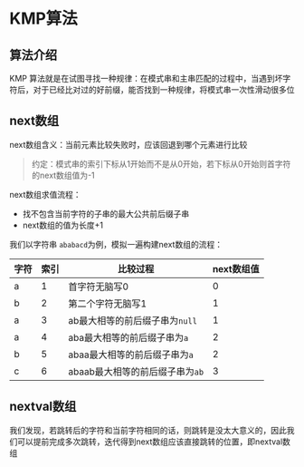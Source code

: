 # KMP算法

## 算法介绍

KMP 算法就是在试图寻找一种规律：在模式串和主串匹配的过程中，当遇到坏字符后，对于已经比对过的好前缀，能否找到一种规律，将模式串一次性滑动很多位

## next数组

next数组含义：当前元素比较失败时，应该回退到哪个元素进行比较

> 约定：模式串的索引下标从1开始而不是从0开始，若下标从0开始则首字符的next数组值为-1

next数组求值流程：

- 找不包含当前字符的子串的最大公共前后缀子串
- next数组的值为长度+1

我们以字符串 `ababacd`为例，模拟一遍构建next数组的流程：

| 字符 | 索引 | 比较过程                        | next数组值 |
| ---- | ---- | ------------------------------- | ---------- |
| a    | 1    | 首字符无脑写0                   | 0          |
| b    | 2    | 第二个字符无脑写1               | 1          |
| a    | 3    | ab最大相等的前后缀子串为`null`  | 1          |
| a    | 4    | aba最大相等的前后缀子串为`a`    | 2          |
| b    | 5    | abaa最大相等的前后缀子串为`a`   | 2          |
| c    | 6    | abaab最大相等的前后缀子串为`ab` | 3          |

## nextval数组

我们发现，若跳转后的字符和当前字符相同的话，则跳转是没太大意义的，因此我们可以提前完成多次跳转，迭代得到next数组应该直接跳转的位置，即nextval数组